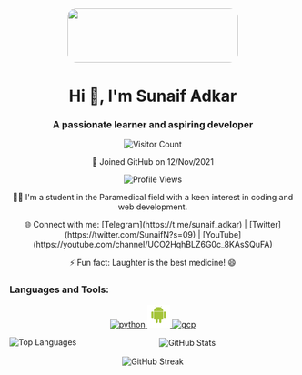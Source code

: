<div align="center">
  <img src="https://telegra.ph/file/4d3c24973e0bbd0a7ba16.jpg" width="300" height="95" style="border-radius: 15px"/>

<h1 align="center">Hi 👋, I'm Sunaif Adkar</h1>
<h3 align="center">A passionate learner and aspiring developer</h3>

![Visitor Count](https://profile-counter.glitch.me/sunaif-adkar2/count.svg)

<p align="center">
  📅 Joined GitHub on 12/Nov/2021
</p>

<p align="center">
  <img width="50%" src="https://gpvc.arturio.dev/sunaif-adkar2" alt="Profile Views" />
</p>

<p align="center">
  👨‍💻 I'm a student in the Paramedical field with a keen interest in coding and web development.
</p>

<p align="center">
  🌐 Connect with me: [Telegram](https://t.me/sunaif_adkar) | [Twitter](https://twitter.com/SunaifN?s=09) | [YouTube](https://youtube.com/channel/UCO2HqhBLZ6G0c_8KAsSQuFA)
</p>

<p align="center">
  ⚡ Fun fact: Laughter is the best medicine! 😄
</p>

<h3 align="left">Languages and Tools:</h3>
<p align="center"> 
  <a href="https://www.python.org" target="_blank"> 
    <img src="https://devicons.github.io/devicon/devicon.git/icons/python/python-original.svg" alt="python" width="40" height="40"/> 
  </a>
  <a href="https://developer.android.com" target="_blank"> 
    <img src="https://raw.githubusercontent.com/devicons/devicon/master/icons/android/android-original-wordmark.svg" alt="android" width="40" height="40"/> 
  </a> 
  <a href="https://cloud.google.com" target="_blank"> 
    <img src="https://www.vectorlogo.zone/logos/google_cloud/google_cloud-icon.svg" alt="gcp" width="40" height="40"/> 
  </a>
</p>

<p><img align="left" src="https://github-readme-stats.vercel.app/api/top-langs?username=sunaif-adkar2&show_icons=true&locale=en&layout=compact" alt="Top Languages" /></p>

<p>&nbsp;<img align="center" src="https://github-readme-stats.vercel.app/api?username=sunaif-adkar2&show_icons=true&locale=en" alt="GitHub Stats" /></p>

<p><img align="center" src="https://github-readme-streak-stats.herokuapp.com/?user=sunaif-adkar2&theme=light" alt="GitHub Streak" /></p>
</div>
